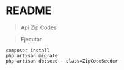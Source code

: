 
# README #

>Api Zip Codes

>Ejecutar

    composer install
    php artisan migrate
    php artisan db:seed --class=ZipCodeSeeder

